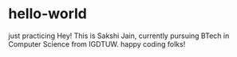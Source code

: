 # hello-world
just practicing
Hey! This is Sakshi Jain, currently pursuing BTech in Computer Science from IGDTUW.
happy coding folks!


